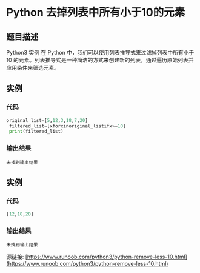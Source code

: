 # Python 去掉列表中所有小于10的元素

## 题目描述
Python3 实例
在 Python 中，我们可以使用列表推导式来过滤掉列表中所有小于 10 的元素。列表推导式是一种简洁的方式来创建新的列表，通过遍历原始列表并应用条件来筛选元素。

## 实例
### 代码
```python
original_list=[5,12,3,18,7,20]
 filtered_list=[xforxinoriginal_listifx>=10]
 print(filtered_list)
```
### 输出结果
```
未找到输出结果
```
## 实例
### 代码
```python
[12,18,20]
```
### 输出结果
```
未找到输出结果
```
源链接: [https://www.runoob.com/python3/python-remove-less-10.html](https://www.runoob.com/python3/python-remove-less-10.html)
